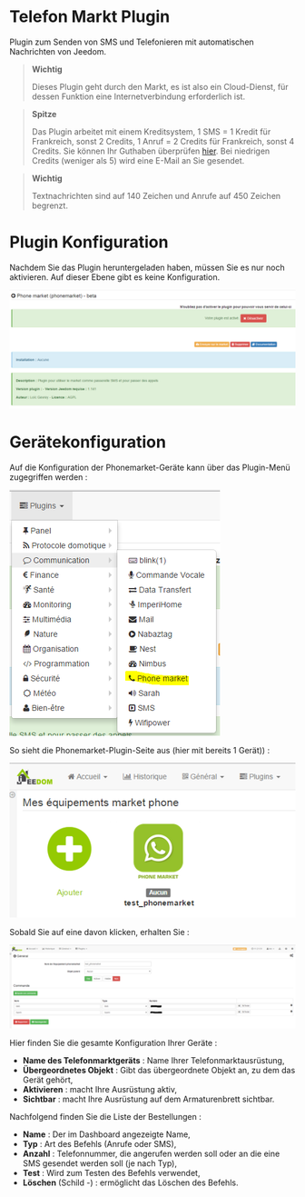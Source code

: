 # Telefon Markt Plugin

Plugin zum Senden von SMS und Telefonieren mit automatischen Nachrichten von Jeedom.

> **Wichtig**
>
> Dieses Plugin geht durch den Markt, es ist also ein Cloud-Dienst, für dessen Funktion eine Internetverbindung erforderlich ist.

> **Spitze**
>
> Das Plugin arbeitet mit einem Kreditsystem, 1 SMS = 1 Kredit für Frankreich, sonst 2 Credits, 1 Anruf = 2 Credits für Frankreich, sonst 4 Credits. Sie können Ihr Guthaben überprüfen [hier](https://market.jeedom.com/index.php?v=d&p=profils#services). Bei niedrigen Credits (weniger als 5) wird eine E-Mail an Sie gesendet.

> **Wichtig**
>
> Textnachrichten sind auf 140 Zeichen und Anrufe auf 450 Zeichen begrenzt.

# Plugin Konfiguration 

Nachdem Sie das Plugin heruntergeladen haben, müssen Sie es nur noch aktivieren. Auf dieser Ebene gibt es keine Konfiguration.

![phonemarket1](./images/phonemarket1.PNG)

# Gerätekonfiguration 

Auf die Konfiguration der Phonemarket-Geräte kann über das Plugin-Menü zugegriffen werden :

![phonemarket2](./images/phonemarket2.PNG)

So sieht die Phonemarket-Plugin-Seite aus (hier mit bereits 1 Gerät)) :

![phonemarket3](./images/phonemarket3.PNG)

Sobald Sie auf eine davon klicken, erhalten Sie :

![phonemarket4](./images/phonemarket4.PNG)

Hier finden Sie die gesamte Konfiguration Ihrer Geräte :

-   **Name des Telefonmarktgeräts** : Name Ihrer Telefonmarktausrüstung,
-   **Übergeordnetes Objekt** : Gibt das übergeordnete Objekt an, zu dem das Gerät gehört,
-   **Aktivieren** : macht Ihre Ausrüstung aktiv,
-   **Sichtbar** : macht Ihre Ausrüstung auf dem Armaturenbrett sichtbar.

Nachfolgend finden Sie die Liste der Bestellungen :

-   **Name** : Der im Dashboard angezeigte Name,
-   **Typ** : Art des Befehls (Anrufe oder SMS),
-   **Anzahl** : Telefonnummer, die angerufen werden soll oder an die eine SMS gesendet werden soll (je nach Typ),
-   **Test** : Wird zum Testen des Befehls verwendet,
-   **Löschen** (Schild -) : ermöglicht das Löschen des Befehls.
